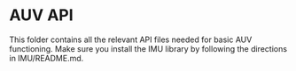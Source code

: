 # AUV API
This folder contains all the relevant API files needed for basic AUV functioning.
Make sure you install the IMU library by following the directions in IMU/README.md.
